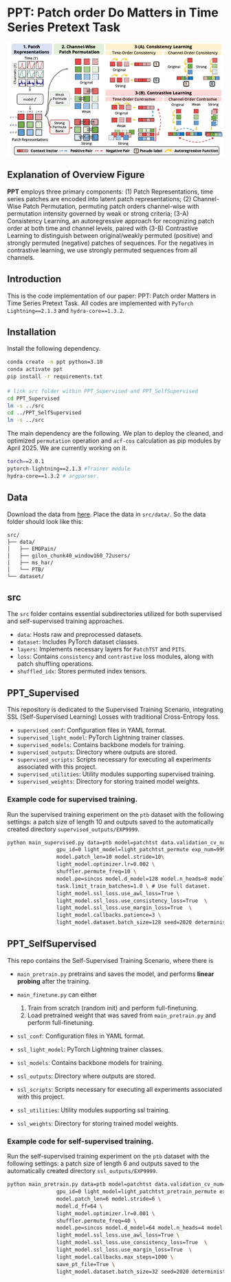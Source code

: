# PPT: Patch order Do Matters in Time Series Pretext Task 
![Overview](./pic/overview.jpg)

## Explanation of Overview Figure
**PPT** employs three primary components: (1) Patch Representations, time series patches are encoded into latent patch representations; (2) Channel-Wise Patch Permutation, permuting patch orders channel-wise with permutation intensity governed by weak or strong criteria; (3-A) Consistency Learning, an autoregressive approach for recognizing patch order at both time and channel levels, paired with (3-B) Contrastive Learning to distinguish between original/weakly permuted (positive) and strongly permuted (negative) patches of sequences. For the negatives in contrastive learning, we use strongly permuted sequences from all channels. 

## Introduction
This is the code implementation of our paper: PPT: Patch order Matters in Time Series Pretext Task. All codes are implemented with `PyTorch Lightning==2.1.3` and `hydra-core==1.3.2`. 

## Installation
Install the following dependency. 
```bash
conda create -n ppt python=3.10
conda activate ppt
pip install -r requirements.txt

# link src folder within PPT_Supervised and PPT_SelfSupervised
cd PPT_Supervised 
ln -s ../src
cd ../PPT_SelfSupervised
ln -s ../src
```
The main dependency are the following. 
We plan to deploy the cleaned, and optimized `permutation` operation and `acf-cos` calculation as pip modules by April 2025. We are currently working on it.

```bash
torch==2.0.1
pytorch-lightning==2.1.3 #Trainer module
hydra-core==1.3.2 # argparser.
```
## Data
Download the data from [here](https://drive.google.com/drive/folders/1XqTu_EjU5VJva7tmSXKJLq8ymIo-5jBD?usp=sharing).
Place the data in `src/data/`. So the data folder should look like this:
```
src/
├── data/
│   ├── EMOPain/
│   ├── gilon_chunk40_window160_72users/
│   ├── ms_har/
│   └── PTB/
└── dataset/
```
## src
The `src` folder contains essential subdirectories utilized for both supervised and self-supervised training approaches.
- `data`: Hosts raw and preprocessed datasets.
- `dataset`: Includes PyTorch dataset classes.
- `layers`: Implements necessary layers for `PatchTST` and `PITS`.
- `loss`: Contains `consistency` and `contrastive` loss modules, along with patch shuffling operations.
- `shuffled_idx`: Stores permuted index tensors.

## PPT_Supervised
This repository is dedicated to the Supervised Training Scenario, integrating SSL (Self-Supervised Learning) Losses with traditional Cross-Entropy loss.

- `supervised_conf`: Configuration files in YAML format.
- `supervised_light_model`: PyTorch Lightning trainer classes.
- `supervised_models`: Contains backbone models for training.
- `supervised_outputs`: Directory where outputs are stored.
- `supervised_scripts`: Scripts necessary for executing all experiments associated with this project.
- `supervised_utilities`: Utility modules supporting supervised training.
- `supervised_weights`: Directory for storing trained model weights.

### Example code for supervised training.
Run the supervised training experiment on the `ptb` dataset with the following settings: a patch size of length 10 and outputs saved to the automatically created directory `supervised_outputs/EXP9999`.
```bash
python main_supervised.py data=ptb model=patchtst data.validation_cv_num=0 \
                gpu_id=0 light_model=light_patchtst_permute exp_num=9999 \
                model.patch_len=10 model.stride=10\
                light_model.optimizer.lr=0.002 \
                shuffler.permute_freq=10 \ 
                model.pe=sincos model.d_model=128 model.n_heads=8 model.n_layers=3 \
                task.limit_train_batches=1.0 \ # Use full dataset.
                light_model.ssl_loss.use_awl_loss=True \ 
                light_model.ssl_loss.use_consistency_loss=True  \
                light_model.ssl_loss.use_margin_loss=True  \
                light_model.callbacks.patience=3 \
                light_model.dataset.batch_size=128 seed=2020 deterministic=True
```

## PPT_SelfSupervised
This repo contains the Self-Supervised Training Scenario, where there is
- `main_pretrain.py` pretrains and saves the model,  and performs **linear probing** after the training. 
- `main_finetune.py` can either
    1. Train from scratch (random init) and perform full-finetuning.
    2. Load pretrained weight that was saved from `main_pretrain.py` and perform full-finetuning.

- `ssl_conf`: Configuration files in YAML format.
- `ssl_light_model`: PyTorch Lightning trainer classes.
- `ssl_models`: Contains backbone models for training.
- `ssl_outputs`: Directory where outputs are stored.
- `ssl_scripts`: Scripts necessary for executing all experiments associated with this project.
- `ssl_utilities`: Utility modules supporting ssl training.
- `ssl_weights`: Directory for storing trained model weights.


### Example code for self-supervised training.
Run the self-supervised training experiment on the `ptb` dataset with the following settings: a patch size of length 6 and outputs saved to the automatically created directory `ssl_outputs/EXP9999`.

```bash
python main_pretrain.py data=ptb model=patchtst data.validation_cv_num=0\
                gpu_id=0 light_model=light_patchtst_pretrain_permute exp_num=9999 \
                model.patch_len=6 model.stride=6 \
                model.d_ff=64 \
                light_model.optimizer.lr=0.001 \
                shuffler.permute_freq=40 \
                model.pe=sincos model.d_model=64 model.n_heads=4 model.n_layers=3 \
                light_model.ssl_loss.use_awl_loss=True \
                light_model.ssl_loss.use_consistency_loss=True  \
                light_model.ssl_loss.use_margin_loss=True  \
                light_model.callbacks.max_steps=1000 \
                save_pt_file=True \
                light_model.dataset.batch_size=32 seed=2020 deterministic=True &
```